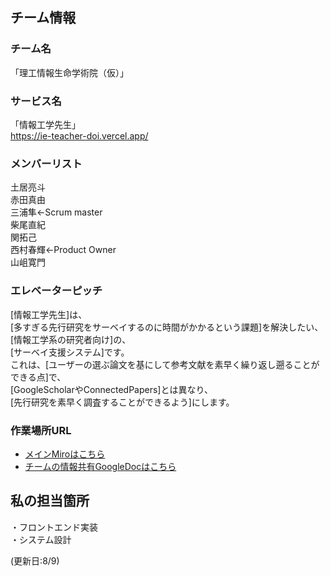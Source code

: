 ## チーム情報
### チーム名
「理工情報生命学術院（仮）」  
### サービス名
「情報工学先生」  
https://ie-teacher-doi.vercel.app/
### メンバーリスト  
土居亮斗  
赤田真由  
三浦隼←Scrum master  
柴尾直紀  
関拓己  
西村春輝←Product Owner  
山岨寛門  

### エレベーターピッチ
[情報工学先生]は、  
[多すぎる先行研究をサーベイするのに時間がかかるという課題]を解決したい、  
[情報工学系の研究者向け]の、  
[サーベイ支援システム]です。  
これは、[ユーザーの選ぶ論文を基にして参考文献を素早く繰り返し遡ることができる点]で、  
[GoogleScholarやConnectedPapers]とは異なり、  
[先行研究を素早く調査することができるよう]にします。  

### 作業場所URL
- [メインMiroはこちら](https://miro.com/app/board/uXjVM4W_zM4=/)
- [チームの情報共有GoogleDocはこちら](https://drive.google.com/drive/folders/12qwP0sQS7g64rPYkWEqf_Gr8yu3Gmzsc?usp=sharing)

## 私の担当箇所
・フロントエンド実装  
・システム設計  
  
(更新日:8/9)
